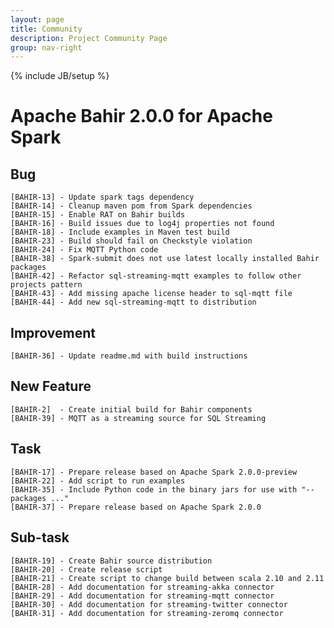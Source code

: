 ```yaml
---
layout: page
title: Community
description: Project Community Page
group: nav-right
---
```

<!--
{% comment %}
Licensed to the Apache Software Foundation (ASF) under one or more
contributor license agreements.  See the NOTICE file distributed with
this work for additional information regarding copyright ownership.
The ASF licenses this file to you under the Apache License, Version 2.0
(the "License"); you may not use this file except in compliance with
the License.  You may obtain a copy of the License at

http://www.apache.org/licenses/LICENSE-2.0

Unless required by applicable law or agreed to in writing, software
distributed under the License is distributed on an "AS IS" BASIS,
WITHOUT WARRANTIES OR CONDITIONS OF ANY KIND, either express or implied.
See the License for the specific language governing permissions and
limitations under the License.
{% endcomment %}
-->

{% include JB/setup %}


# Apache Bahir 2.0.0 for Apache Spark
    
## Bug

    [BAHIR-13] - Update spark tags dependency
    [BAHIR-14] - Cleanup maven pom from Spark dependencies
    [BAHIR-15] - Enable RAT on Bahir builds
    [BAHIR-16] - Build issues due to log4j properties not found
    [BAHIR-18] - Include examples in Maven test build
    [BAHIR-23] - Build should fail on Checkstyle violation
    [BAHIR-24] - Fix MQTT Python code
    [BAHIR-38] - Spark-submit does not use latest locally installed Bahir packages
    [BAHIR-42] - Refactor sql-streaming-mqtt examples to follow other projects pattern
    [BAHIR-43] - Add missing apache license header to sql-mqtt file
    [BAHIR-44] - Add new sql-streaming-mqtt to distribution

## Improvement

    [BAHIR-36] - Update readme.md with build instructions

## New Feature

    [BAHIR-2]  - Create initial build for Bahir components
    [BAHIR-39] - MQTT as a streaming source for SQL Streaming

## Task

    [BAHIR-17] - Prepare release based on Apache Spark 2.0.0-preview
    [BAHIR-22] - Add script to run examples
    [BAHIR-35] - Include Python code in the binary jars for use with "--packages ..."
    [BAHIR-37] - Prepare release based on Apache Spark 2.0.0

## Sub-task

    [BAHIR-19] - Create Bahir source distribution
    [BAHIR-20] - Create release script
    [BAHIR-21] - Create script to change build between scala 2.10 and 2.11
    [BAHIR-28] - Add documentation for streaming-akka connector
    [BAHIR-29] - Add documentation for streaming-mqtt connector
    [BAHIR-30] - Add documentation for streaming-twitter connector
    [BAHIR-31] - Add documentation for streaming-zeromq connector
